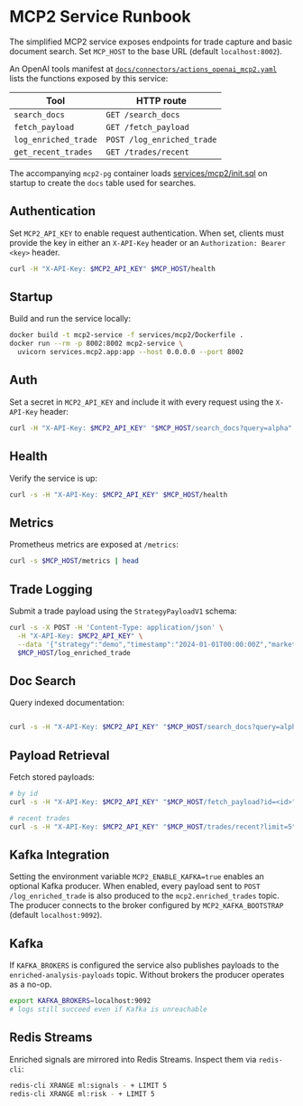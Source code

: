# MCP2 Service Runbook

The simplified MCP2 service exposes endpoints for trade capture and basic document search. Set `MCP_HOST` to the base URL (default `localhost:8002`).

An OpenAI tools manifest at [`docs/connectors/actions_openai_mcp2.yaml`](connectors/actions_openai_mcp2.yaml) lists the functions exposed by this service:

| Tool               | HTTP route           |
|--------------------|----------------------|
| `search_docs`      | `GET /search_docs`   |
| `fetch_payload`    | `GET /fetch_payload` |
| `log_enriched_trade` | `POST /log_enriched_trade` |
| `get_recent_trades` | `GET /trades/recent` |
The accompanying `mcp2-pg` container loads [services/mcp2/init.sql](../services/mcp2/init.sql) on startup to create the `docs` table used for searches.

## Authentication
Set `MCP2_API_KEY` to enable request authentication. When set, clients must provide the key in either an `X-API-Key` header or an `Authorization: Bearer <key>` header.

```bash
curl -H "X-API-Key: $MCP2_API_KEY" $MCP_HOST/health
```

## Startup
Build and run the service locally:

```bash
docker build -t mcp2-service -f services/mcp2/Dockerfile .
docker run --rm -p 8002:8002 mcp2-service \
  uvicorn services.mcp2.app:app --host 0.0.0.0 --port 8002
```

## Auth
Set a secret in `MCP2_API_KEY` and include it with every request using the `X-API-Key` header:

```bash
curl -H "X-API-Key: $MCP2_API_KEY" "$MCP_HOST/search_docs?query=alpha"
```

## Health
Verify the service is up:

```bash
curl -s -H "X-API-Key: $MCP2_API_KEY" $MCP_HOST/health
```

## Metrics
Prometheus metrics are exposed at `/metrics`:

```bash
curl -s $MCP_HOST/metrics | head
```

## Trade Logging
Submit a trade payload using the `StrategyPayloadV1` schema:

```bash
curl -s -X POST -H 'Content-Type: application/json' \
  -H "X-API-Key: $MCP2_API_KEY" \
  --data '{"strategy":"demo","timestamp":"2024-01-01T00:00:00Z","market":{"symbol":"AAPL","timeframe":"1D"},"features":{},"risk":{},"positions":{}}' \
  $MCP_HOST/log_enriched_trade
```

## Doc Search
Query indexed documentation:
```bash

curl -s -H "X-API-Key: $MCP2_API_KEY" "$MCP_HOST/search_docs?query=alpha"
```

## Payload Retrieval
Fetch stored payloads:

```bash
# by id
curl -s -H "X-API-Key: $MCP2_API_KEY" "$MCP_HOST/fetch_payload?id=<id>"

# recent trades
curl -s -H "X-API-Key: $MCP2_API_KEY" "$MCP_HOST/trades/recent?limit=5"
```

## Kafka Integration

Setting the environment variable `MCP2_ENABLE_KAFKA=true` enables an optional Kafka producer.
When enabled, every payload sent to `POST /log_enriched_trade` is also produced to the `mcp2.enriched_trades` topic.
The producer connects to the broker configured by `MCP2_KAFKA_BOOTSTRAP` (default `localhost:9092`).


## Kafka
If `KAFKA_BROKERS` is configured the service also publishes payloads to the `enriched-analysis-payloads` topic. Without brokers the producer operates as a no-op.

```bash
export KAFKA_BROKERS=localhost:9092
# logs still succeed even if Kafka is unreachable
```

## Redis Streams
Enriched signals are mirrored into Redis Streams. Inspect them via `redis-cli`:

```bash
redis-cli XRANGE ml:signals - + LIMIT 5
redis-cli XRANGE ml:risk - + LIMIT 5
```
